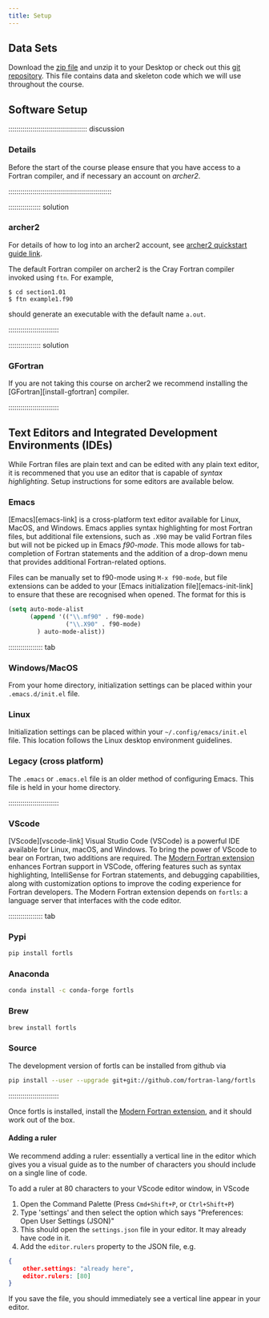 ```yaml
---
title: Setup
---
```


## Data Sets

Download the [zip file](https://github.com/astroDimitrios/intro-to-modern-fortran) and unzip it to your Desktop or check out this [git repository]().
This file contains data and skeleton code which we will use throughout the course.

## Software Setup

::::::::::::::::::::::::::::::::::::::: discussion

### Details

Before the start of the course please ensure that you have access to a Fortran compiler, and if necessary an account on *archer2*.

:::::::::::::::::::::::::::::::::::::::::::::::::::

:::::::::::::::: solution

### archer2

For details of how to log into an archer2 account, see [archer2 quickstart guide link](https://docs.archer2.ac.uk/quick-start/quickstart-users/).

The default Fortran compiler on archer2 is the Cray Fortran compiler invoked using `ftn`. For example,

```shell
$ cd section1.01
$ ftn example1.f90
```

should generate an executable with the default name `a.out`.

:::::::::::::::::::::::::

:::::::::::::::: solution

### GFortran

If you are not taking this course on archer2 we recommend installing the [GFortran][install-gfortran] compiler.

:::::::::::::::::::::::::

## Text Editors and Integrated Development Environments (IDEs)

While Fortran files are plain text and can be edited with any plain text editor, it is recommened that you use an editor that is capable of _syntax highlighting_. Setup instructions for some editors are available below.

### Emacs

[Emacs][emacs-link] is a cross-platform text editor available for Linux, MacOS, and Windows. Emacs applies syntax highlighting for most Fortran files, but additional file extensions, such as `.X90`  may be valid Fortran files but will not be picked up in Emacs _f90-mode_. This mode allows for tab-completion of Fortran statements and the addition of a drop-down menu that provides additional Fortran-related options.

Files can be manually set to f90-mode using `M-x f90-mode`, but file extensions can be added to your [Emacs initialization file][emacs-init-link] to ensure that these are recognised when opened. The format for this is
```lisp
(setq auto-mode-alist
      (append '(("\\.mf90" . f90-mode)
                ("\\.X90" . f90-mode)
        ) auto-mode-alist))
```
::::::::::::::::: tab

### Windows/MacOS

From your home directory, initialization settings can be placed within your `.emacs.d/init.el` file.

### Linux

Initialization settings can be placed within your `~/.config/emacs/init.el` file. This location follows the Linux desktop environment guidelines.

### Legacy (cross platform)

The `.emacs` or `.emacs.el` file is an older method of configuring Emacs. This file is held in your home directory.

:::::::::::::::::::::::::

### VScode

[VScode][vscode-link] Visual Studio Code (VSCode) is a powerful IDE available for Linux, macOS, and Windows. To bring the power of VScode to bear on Fortran, two additions are required. The [Modern Fortran extension](vscode-modern-fortran) enhances Fortran support in VSCode, offering features such as syntax highlighting, IntelliSense for Fortran statements, and debugging capabilities, along with customization options to improve the coding experience for Fortran developers. The Modern Fortran extension depends on `fortls`: a language server that interfaces with the code editor.

::::::::::::::::: tab

### Pypi

```bash
pip install fortls
```

### Anaconda

```bash
conda install -c conda-forge fortls
```

### Brew

```bash
brew install fortls
```

### Source

The development version of fortls can be installed from github via

```bash
pip install --user --upgrade git+git://github.com/fortran-lang/fortls
```

:::::::::::::::::::::::::

Once fortls is installed, install the [Modern Fortran extension](vscode-modern-fortran), and it should work out of the box.

#### Adding a ruler

We recommend adding a ruler: essentially a vertical line in the editor which gives you a visual guide as to the number of characters you should include on a single line of code. 

To add a ruler at 80 characters to your VScode editor window, in VScode

1. Open the Command Palette (Press `Cmd+Shift+P`, or `Ctrl+Shift+P`)
2. Type 'settings' and then select the option which says "Preferences: Open User Settings (JSON)"
3. This should open the `settings.json` file in your editor. It may already have code in it.
4. Add the `editor.rulers` property to the JSON file, e.g.

```json
{
    other.settings: "already here",
    editor.rulers: [80]
}
```

If you save the file, you should immediately see a vertical line appear in your editor.